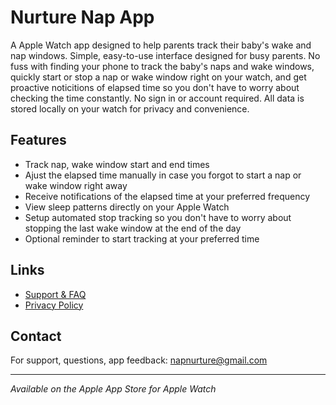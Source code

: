 # Nurture Nap App 

A Apple Watch app designed to help parents track their baby's wake and nap windows. Simple, easy-to-use interface designed for busy parents. No fuss with finding your phone to track the baby's naps and wake windows, quickly start or stop a nap or wake window right on your watch, and get proactive noticitions of elapsed time so you don't have to worry about checking the time constantly. No sign in or account required. All data is stored locally on your watch for privacy and convenience.

## Features

- Track nap, wake window start and end times
- Ajust the elapsed time manually in case you forgot to start a nap or wake window right away
- Receive notifications of the elapsed time at your preferred frequency
- View sleep patterns directly on your Apple Watch
- Setup automated stop tracking so you don't have to worry about stopping the last wake window at the end of the day
- Optional reminder to start tracking at your preferred time

## Links

- [Support & FAQ](support.md)
- [Privacy Policy](privacy.md)

## Contact

For support, questions, app feedback: napnurture@gmail.com

---

*Available on the Apple App Store for Apple Watch*
